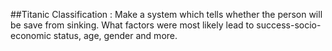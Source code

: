 ##Titanic Classification :
Make a system which tells whether the person will be
save from sinking. What factors were
most likely lead to success-socio-economic
status, age, gender and more.

